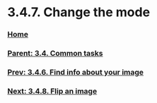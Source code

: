 # 3.4.7. Change the mode

### [Home](./00-home.md)
### [Parent: 3.4. Common tasks](./03-04-00-common-tasks.md)
### [Prev: 3.4.6. Find info about your image](./03-04-06-find-info-about-your-image.md)
### [Next: 3.4.8. Flip an image](./03-04-08-flip-an-image.md)
